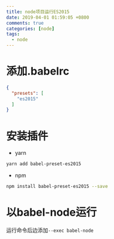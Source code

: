 ```yaml
---
title: node项目运行ES2015
date: 2019-04-01 01:59:05 +0800
comments: true
categories: [node]
tags:
  - node
---
```


# 添加.babelrc

```json
{
  "presets": [
    "es2015"
  ]
}
```

# 安装插件

* yarn

```bash
yarn add babel-preset-es2015
```

* npm

```bash
npm install babel-preset-es2015 --save
```

# 以babel-node运行

运行命令后边添加`--exec babel-node`
